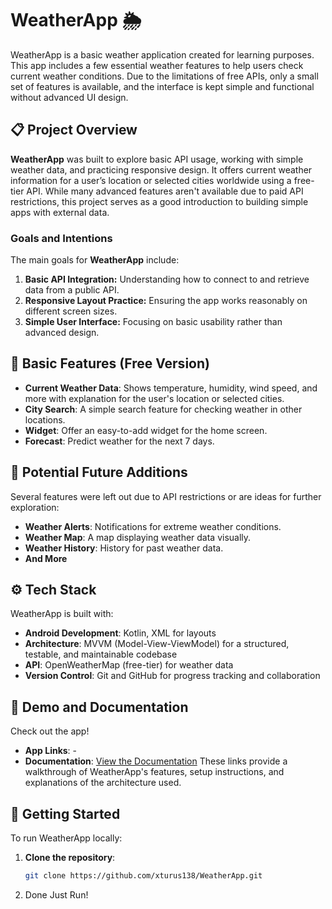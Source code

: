 # WeatherApp 🌦️

WeatherApp is a basic weather application created for learning purposes. This app includes a few essential weather features to help users check current weather conditions. Due to the limitations of free APIs, only a small set of features is available, and the interface is kept simple and functional without advanced UI design. 

## 📋 Project Overview

**WeatherApp** was built to explore basic API usage, working with simple weather data, and practicing responsive design. It offers current weather information for a user’s location or selected cities worldwide using a free-tier API. While many advanced features aren't available due to paid API restrictions, this project serves as a good introduction to building simple apps with external data.

### Goals and Intentions

The main goals for **WeatherApp** include:

1. **Basic API Integration:** Understanding how to connect to and retrieve data from a public API.
2. **Responsive Layout Practice:** Ensuring the app works reasonably on different screen sizes.
3. **Simple User Interface:** Focusing on basic usability rather than advanced design.

## 🔑 Basic Features (Free Version)

- **Current Weather Data**: Shows temperature, humidity, wind speed, and more with explanation for the user's location or selected cities.
- **City Search**: A simple search feature for checking weather in other locations.
- **Widget**:  Offer an easy-to-add widget for the home screen.
- **Forecast**: Predict weather for the next 7 days.

## 🚧 Potential Future Additions

Several features were left out due to API restrictions or are ideas for further exploration:

- **Weather Alerts**: Notifications for extreme weather conditions.
- **Weather Map**: A map displaying weather data visually.
- **Weather History**: History for past weather data.
- **And More**

## ⚙️ Tech Stack

WeatherApp is built with:

- **Android Development**: Kotlin, XML for layouts
- **Architecture**: MVVM (Model-View-ViewModel) for a structured, testable, and maintainable codebase
- **API**: OpenWeatherMap (free-tier) for weather data
- **Version Control**: Git and GitHub for progress tracking and collaboration

## 🎥 Demo and Documentation

Check out the app!
- **App Links**: -
- **Documentation**: [View the Documentation](https://docs.google.com/document/d/182MsDOHKXfYN1NRCLIar9zKbrLL98uh0hitbiPEdmhU/edit?usp=sharing)
These links provide a walkthrough of WeatherApp's features, setup instructions, and explanations of the architecture used.


## 📝 Getting Started

To run WeatherApp locally:

1. **Clone the repository**:
   ```bash
   git clone https://github.com/xturus138/WeatherApp.git
2. Done Just Run!
